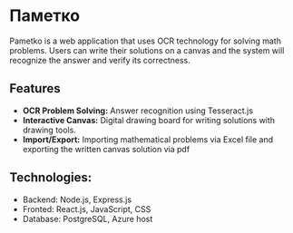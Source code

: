# Паметко
Pametko is a web application that uses OCR technology for solving math problems. Users can write their solutions on a canvas and the system will recognize the answer and verify its correctness.
## Features
- **OCR Problem Solving:** Answer recognition using Tesseract.js
- **Interactive Canvas:** Digital drawing board for writing solutions with drawing tools.
- **Import/Export:** Importing mathematical problems via Excel file and exporting the written canvas solution via pdf
## Technologies:
- Backend: Node.js, Express.js
- Fronted: React.js, JavaScript, CSS
- Database: PostgreSQL, Azure host

